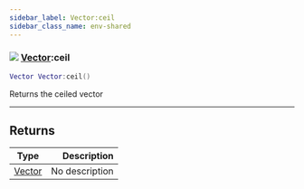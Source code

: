 ```yaml
---
sidebar_label: Vector:ceil
sidebar_class_name: env-shared
---
```


### ![](/img/wiki/shared.png) [Vector](../vector/README.md):ceil

```lua
Vector Vector:ceil()
```

Returns the ceiled vector<br/>

-----------------
## Returns

| Type   | Description |
| ------ | ----------: |
| [Vector](../vector/README.md) | No description |
